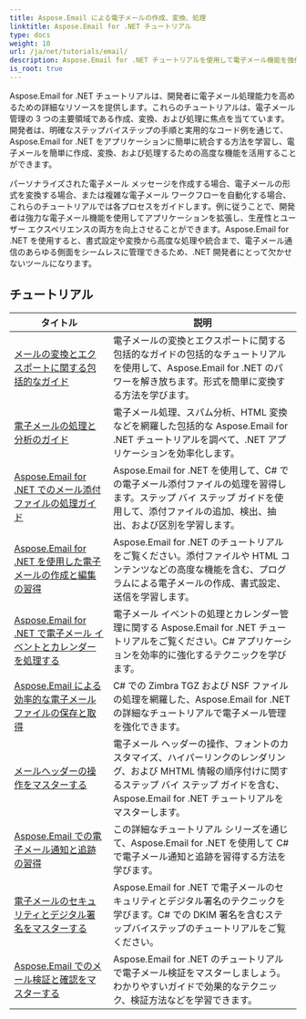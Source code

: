 ```yaml
---
title: Aspose.Email による電子メールの作成、変換、処理
linktitle: Aspose.Email for .NET チュートリアル
type: docs
weight: 10
url: /ja/net/tutorials/email/
description: Aspose.Email for .NET チュートリアルを使用して電子メール機能を強化します。高度な電子メール管理のために電子メールを作成、変換、処理する方法を学びます。
is_root: true
---
```


Aspose.Email for .NET チュートリアルは、開発者に電子メール処理能力を高めるための詳細なリソースを提供します。これらのチュートリアルは、電子メール管理の 3 つの主要領域である作成、変換、および処理に焦点を当てています。開発者は、明確なステップバイステップの手順と実用的なコード例を通じて、Aspose.Email for .NET をアプリケーションに簡単に統合する方法を学習し、電子メールを簡単に作成、変換、および処理するための高度な機能を活用することができます。

パーソナライズされた電子メール メッセージを作成する場合、電子メールの形式を変換する場合、または複雑な電子メール ワークフローを自動化する場合、これらのチュートリアルでは各プロセスをガイドします。例に従うことで、開発者は強力な電子メール機能を使用してアプリケーションを拡張し、生産性とユーザー エクスペリエンスの両方を向上させることができます。Aspose.Email for .NET を使用すると、書式設定や変換から高度な処理や統合まで、電子メール通信のあらゆる側面をシームレスに管理できるため、.NET 開発者にとって欠かせないツールになります。

## チュートリアル
| タイトル | 説明 |
| --- | --- | 
| [メールの変換とエクスポートに関する包括的なガイド](./comprehensive-guide-to-email-conversion-and-export/) | 電子メールの変換とエクスポートに関する包括的なガイドの包括的なチュートリアルを使用して、Aspose.Email for .NET のパワーを解き放ちます。形式を簡単に変換する方法を学びます。 |
| [電子メールの処理と分析のガイド](./guide-to-email-processing-and-analysis/) | 電子メール処理、スパム分析、HTML 変換などを網羅した包括的な Aspose.Email for .NET チュートリアルを調べて、.NET アプリケーションを効率化します。 | 
| [Aspose.Email for .NET でのメール添付ファイルの処理ガイド](./handling-email-attachments/) | Aspose.Email for .NET を使用して、C# での電子メール添付ファイルの処理を習得します。ステップ バイ ステップ ガイドを使用して、添付ファイルの追加、検出、抽出、および区別を学習します。 |
| [Aspose.Email for .NET を使用した電子メールの作成と編集の習得](./mastering-email-composition-and-creation/) | Aspose.Email for .NET のチュートリアルをご覧ください。添付ファイルや HTML コンテンツなどの高度な機能を含む、プログラムによる電子メールの作成、書式設定、送信を学習します。 |
| [Aspose.Email for .NET で電子メール イベントとカレンダーを処理する](./handling-email-events-and-calendar/) | 電子メール イベントの処理とカレンダー管理に関する Aspose.Email for .NET チュートリアルをご覧ください。C# アプリケーションを効率的に強化するテクニックを学びます。 |
| [Aspose.Email による効率的な電子メール ファイルの保存と取得](./email-files-storage-and-retrieval/) | C# での Zimbra TGZ および NSF ファイルの処理を網羅した、Aspose.Email for .NET の詳細なチュートリアルで電子メール管理を強化できます。 |
| [メールヘッダーの操作をマスターする](./mastering-email-header-manipulation/) | 電子メール ヘッダーの操作、フォントのカスタマイズ、ハイパーリンクのレンダリング、および MHTML 情報の順序付けに関するステップ バイ ステップ ガイドを含む、Aspose.Email for .NET チュートリアルをマスターします。 |
| [Aspose.Email での電子メール通知と追跡の習得](./mastering-email-notifications-and-tracking/) | この詳細なチュートリアル シリーズを通じて、Aspose.Email for .NET を使用して C# で電子メール通知と追跡を習得する方法を学びます。 |
| [電子メールのセキュリティとデジタル署名をマスターする](./mastering-email-security-and-signatures/) | Aspose.Email for .NET で電子メールのセキュリティとデジタル署名のテクニックを学びます。C# での DKIM 署名を含むステップバイステップのチュートリアルをご覧ください。 |
| [Aspose.Email でのメール検証と確認をマスターする](./master-email-validation-and-verification/) | Aspose.Email for .NET のチュートリアルで電子メール検証をマスターしましょう。わかりやすいガイドで効果的なテクニック、検証方法などを学習できます。 |

